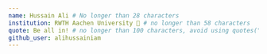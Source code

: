 ```yaml
---
name: Hussain Ali # No longer than 28 characters
institution: RWTH Aachen University 🚩 # no longer than 58 characters
quote: Be all in! # no longer than 100 characters, avoid using quotes(") to guarantee the format remains the same.
github_user: alihussainiam
---
```

